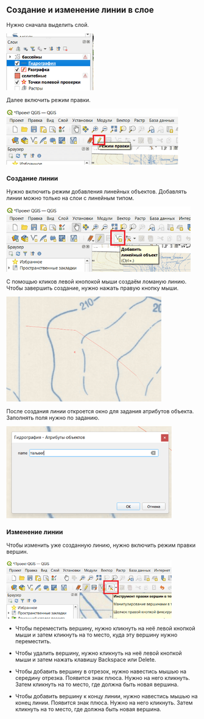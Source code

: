 ## Создание и изменение линии в слое

Нужно сначала выделить слой.

<img title="" src="add-linear--select-layer.png" alt="add-linear--select-layer.png" data-align="center" width="229">

Далее включить режим правки.

<img title="" src="add-linear--edit-mode.png" alt="add-linear--edit-mode.png" data-align="center" width="451">

### Создание линии

Нужно включить режим добавления линейных объектов. Добавлять линии можно только на слои с линейным типом.

<img title="" src="add-linear--add-linear.png" alt="add-linear--add-linear.png" data-align="center" width="484">

С помощью кликов левой кнопокой мыши создаём ломаную линию. Чтобы завершить создание, нужно нажать правую кнопку мыши.

<img title="" src="add-linear--example-line.png" alt="add-linear--example-line.png" data-align="center" width="407">

После создания линии откроется окно для задания атрибутов объекта. Заполнять поля нужно по заданию.

<img title="" src="add-linear--attributes.png" alt="add-linear--attributes.png" data-align="center" width="434">

### Изменение линии

Чтобы изменить уже созданную линию, нужно включить режим правки вершин.

<img title="" src="add-linear--edit-vertex-mode.png" alt="add-linear--edit-vertex-mode.png" data-align="center" width="434">

- Чтобы переместить вершину, нужно кликнуть на неё левой кнопкой мыши и затем кликнуть на то место, куда эту вершину нужно переместить.

- Чтобы удалить вершину, нужно кликнуть на неё левой кнопкой мыши и затем нажать клавишу Backspace или Delete.

- Чтобы добавить вершину в отрезок, нужно навестись мышью на середину отрезка. Появится знак плюса. Нужно на него кликнуть. Затем кликнуть на то место, где должна быть новая вершина.

- Чтобы добавить вершину к концу линии, нужно навестись мышью на конец линии. Появится знак плюса. Нужно на него кликнуть. Затем кликнуть на то место, где должна быть новая вершина.
